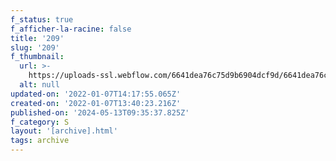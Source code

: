 ```yaml
---
f_status: true
f_afficher-la-racine: false
title: '209'
slug: '209'
f_thumbnail:
  url: >-
    https://uploads-ssl.webflow.com/6641dea76c75d9b6904dcf9d/6641dea76c75d9b6904dd352_209.jpg
  alt: null
updated-on: '2022-01-07T14:17:55.065Z'
created-on: '2022-01-07T13:40:23.216Z'
published-on: '2024-05-13T09:35:37.825Z'
f_category: S
layout: '[archive].html'
tags: archive
---
```



